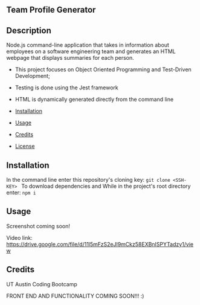 ## Team Profile Generator

## Description

Node.js command-line application that takes in information about employees on a software engineering team and generates an HTML webpage that displays summaries for each person.

- This project focuses on Object Oriented Programming and Test-Driven Development;
- Testing is done using the Jest framework
- HTML is dynamically generated directly from the command line


- [Installation](#installation)
- [Usage](#usage)
- [Credits](#credits)
- [License](#license)

## Installation
In the command line enter this repository's cloning key:
```git clone <SSH-KEY> ```
To download dependencies and While in the project's root directory enter:
```npm i ``` 


## Usage
Screenshot coming soon!

Video link:
https://drive.google.com/file/d/11l5mFzS2eJl9mCkz58EXBnISPYTadzy1/view
## Credits

UT Austin Coding Bootcamp


FRONT END AND FUNCTIONALITY COMING SOON!!! :)